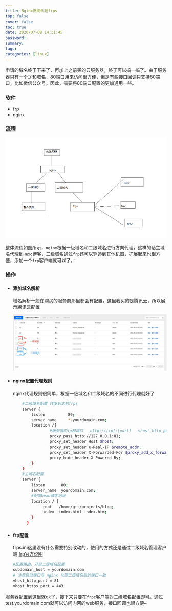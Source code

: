 ```yaml
---
title: Nginx反向代理frps
top: false
cover: false
toc: true
date: 2020-07-08 14:31:45
password:
summary:
tags: 
categories: [linux]
---
```


​		申请的域名终于下来了，再加上之前买的云服务器，终于可以搞一搞了。由于服务器只有一个`IP`和域名，80端口用来访问很方便，但是有些接口回调只支持80端口，比如微信公众号。因此，需要将80端口配置的更加通用一些。

<!-- more -->

### 软件

- frp
- nginx

### 流程

![流程](2020-07-08-nginx反向代理frps/nginx反向代理到frps.png)

​	整体流程如图所示，`nginx`根据一级域名和二级域名进行方向代理，这样的话主域名代理到`Hexo`博客，二级域名通过`frp`还可以穿透到其他机器，扩展起来也很方便，添加一个`frp`客户端就可以了。：

### 操作

- #### 添加域名解析

  域名解析一般在购买的服务商那里都会有配置，这里我买的是腾讯云，所以展示腾讯云配置

  ![流程1](2020-07-08-nginx反向代理frps/1.jpg)

- #### nginx配置代理规则

  nginx代理规则很简单，根据一级域名和二级域名的不同进行代理就好了

  ```bash
      #二级域名配置 转发到本机frps
      server {
          listen          80;
          server_name     *.yourdomain.com;
          location /{
                  #服务器的ip和端口   http://[ip]:[port]   vhost_http_port
                  proxy_pass http://127.0.0.1:81;
                  proxy_set_header Host $host;
                  proxy_set_header X-Real-IP $remote_addr;
                  proxy_set_header X-Forwarded-For $proxy_add_x_forwarded_for;
                  proxy_hide_header X-Powered-By;
          }
      }
      #主域名配置
      server {
          listen       80;
          server_name  yourdomain.com;
          #配置hexo博客地址
          location / {
               root   /home/git/projects/blog;
               index  index.html index.htm;
          }
        }
  ```

- #### frp配置

  frps.ini这里没有什么需要特别改动的，使用的方式还是通过二级域名管理客户端 [frp官方说明]( [https://github.com/fatedier/frp/blob/master/README_zh.md#%E8%87%AA%E5%AE%9A%E4%B9%89%E4%BA%8C%E7%BA%A7%E5%9F%9F%E5%90%8D](https://github.com/fatedier/frp/blob/master/README_zh.md#自定义二级域名) )

  ```bash
  #配置路由，开启二级域名配置
  subdomain_host = yourdomain.com
  # 注意启动端口与 nginx 代理二级域名后的端口一致
  vhost_http_port = 81
  vhost_https_port = 443
  ```

服务器配置到这里就ok了，接下来只要在`frpc`客户端对二级域名配置即可。通过test.yourdomain.com就可以访问内网的web服务，接口回调也很方便~